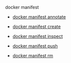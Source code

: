 docker manifest


<!--
This page is automatically generated from Docker's source code. If you want to
suggest a change to the text that appears here, open a ticket or pull request
in the source repository on GitHub:

https://github.com/docker/cli
-->



- [docker manifest annotate](https://docs.docker.com/reference/cli/docker/manifest/annotate/)

- [docker manifest create](https://docs.docker.com/reference/cli/docker/manifest/create/)

- [docker manifest inspect](https://docs.docker.com/reference/cli/docker/manifest/inspect/)

- [docker manifest push](https://docs.docker.com/reference/cli/docker/manifest/push/)

- [docker manifest rm](https://docs.docker.com/reference/cli/docker/manifest/rm/)
